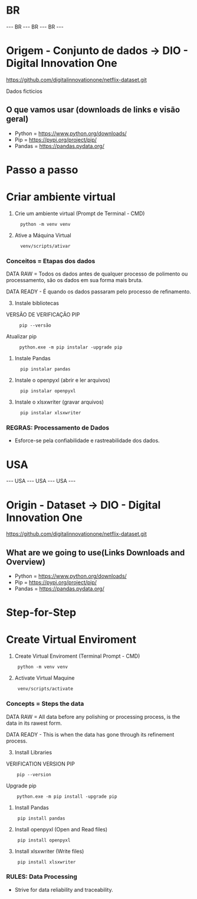 # BR

--- BR --- BR --- BR ---

# Origem - Conjunto de dados -> DIO - Digital Innovation One
https://github.com/digitalinnovationone/netflix-dataset.git


Dados ficticios  

## O que vamos usar (downloads de links e visão geral)

* Python = https://www.python.org/downloads/
* Pip = https://pypi.org/project/pip/
* Pandas = https://pandas.pydata.org/

# Passo a passo

# Criar ambiente virtual

    
1. Crie um ambiente virtual (Prompt de Terminal - CMD)

         python -m venv venv


2. Ative a Máquina Virtual

         venv/scripts/ativar


### Conceitos = Etapas dos dados

DATA RAW = Todos os dados antes de qualquer processo de polimento ou processamento, são os dados em sua forma mais bruta.

DATA READY - É quando os dados passaram pelo processo de refinamento.


3. Instale bibliotecas

VERSÃO DE VERIFICAÇÃO PIP

         pip --versão

Atualizar pip

         python.exe -m pip instalar -upgrade pip


1. Instale Pandas

         pip instalar pandas

2. Instale o openpyxl (abrir e ler arquivos)

         pip instalar openpyxl

2. Instale o xlsxwriter (gravar arquivos)

         pip instalar xlsxwriter

### REGRAS: Processamento de Dados

- Esforce-se pela confiabilidade e rastreabilidade dos dados.


# USA
--- USA --- USA --- USA ---

# Origin - Dataset -> DIO - Digital Innovation One 
https://github.com/digitalinnovationone/netflix-dataset.git

## What are we going to use(Links Downloads and Overview)

* Python = https://www.python.org/downloads/
* Pip = https://pypi.org/project/pip/
* Pandas = https://pandas.pydata.org/

#  Step-for-Step

# Create Virtual Enviroment

    
1. Create Virtual Enviroment (Terminal Prompt - CMD)

        python -m venv venv


2. Activate Virtual Maquine 

        venv/scripts/activate


### Concepts = Steps the data

DATA RAW = All data before any polishing or processing process, is the data in its rawest form.

DATA READY - This is when the data has gone through its refinement process.


3. Install Libraries

VERIFICATION VERSION PIP

        pip --version

Upgrade pip

        python.exe -m pip install -upgrade pip


1. Install Pandas 

        pip install pandas 

2. Install openpyxl (Open and Read files)

        pip install openpyxl 

2. Install xlsxwriter (Write files)

        pip install xlsxwriter

### RULES: Data Processing

- Strive for data reliability and traceability.